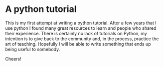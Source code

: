 # A python tutorial
This is my first attempt at writing a python tutorial.
After a few years that I use python I found many great resources to learn
and people who shared their experience. There is certainly no lack of tutorials
on Python, my intention is to give back to the community and, in the process,
practice the art of teaching. Hopefully I will be able to write something that
ends up being useful to somebody.

Cheers!
